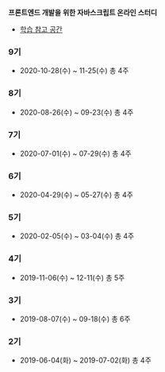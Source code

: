 **프론트엔드 개발을 위한 자바스크립트 온라인 스터디**
- [학습 참고 공간](https://school.programmers.co.kr/courses/9998)

### 9기 
- 2020-10-28(수) ~ 11-25(수) 총 4주

### 8기 
- 2020-08-26(수) ~ 09-23(수) 총 4주

### 7기 
- 2020-07-01(수) ~ 07-29(수) 총 4주

### 6기
- 2020-04-29(수) ~ 05-27(수) 총 4주

### 5기
- 2020-02-05(수) ~ 03-04(수) 총 4주

### 4기
- 2019-11-06(수) ~ 12-11(수) 총 5주

### 3기
- 2019-08-07(수) ~ 09-18(수) 총 6주

### 2기
- 2019-06-04(화) ~ 2019-07-02(화) 총 4주
